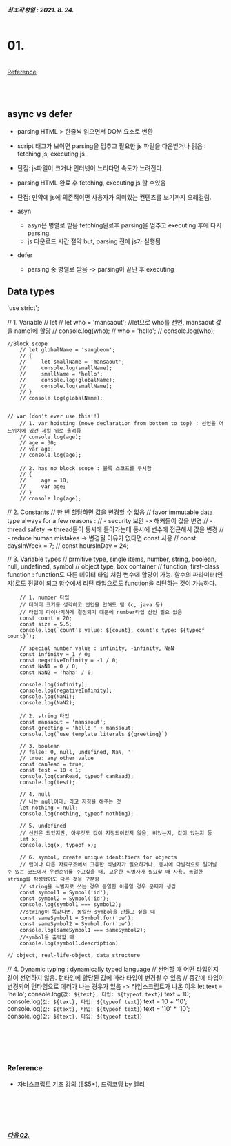 ##### 최초작성일 : 2021. 8. 24.<br><br>
# 01. 
[](#)  
[Reference](#reference)

<br><br>

## **async vs defer**
- parsing HTML > 한줄씩 읽으면서 DOM 요소로 변환
- script 태그가 보이면 parsing을 멈추고 필요한 js 파일을 다운받거나 읽음 : fetching js, executing js
- 단점: js파일이 크거나 인터넷이 느리다면 속도가 느려진다.
- parsing HTML 완료 후 fetching, executing js 할 수있음
- 단점: 만약에 js에 의존적이면 사용자가 의미있는 컨텐츠를 보기까지 오래걸림.

- asyn
  - asyn은 병렬로 받음 fetching완료후 parsing을 멈추고 executing 후에 다시 parsing.
  - js 다운로드 시간 졀약 but, parsing 전에 js가 실행됨

- defer
  - parsing 중 병렬로 받음 -> parsing이 끝난 후 executing


## Data types


'use strict';

// 1. Variable
    // let
    // let who = 'mansaout'; //let으로 who를 선언, mansaout 값을 name1에 할당
    // console.log(who);
    // who = 'hello';
    // console.log(who);

    //Block scope
        // let globalName = 'sangbeom';
        // {
        //     let smallName = 'mansaout';
        //     console.log(smallName);
        //     smallName = 'hello';
        //     console.log(globalName);
        //     console.log(smallName);
        // }
        // console.log(globalName);


    // var (don't ever use this!!)
        // 1. var hoisting (move declaration from bottom to top) : 선언을 어느위치에 있건 제일 위로 올려줌
        // console.log(age);
        // age = 30;
        // var age;
        // console.log(age);

        // 2. has no block scope : 블록 스코프를 무시함
        // {
        //     age = 10;
        //     var age;
        // }
        // console.log(age);

// 2. Constants
        // 한 번 할당하면 값을 변경할 수 없음
        // favor immutable data type always for a few reasons :
        // - security 보안 -> 해커들이 값을 변경
        // - thread safety -> thread들이 동시에 돌아가는데 동시에 변수에 접근해서 값을 변경
        // - reduce human mistakes -> 변경될 이유가 없다면 const 사용
        // const daysInWeek = 7;
        // const hoursInDay = 24;

// 3. Variable types
    // prmitive type, single items, number, string, boolean, null, undefined, symbol
    // object type, box container
    // function, first-class function : function도 다른 데이터 타입 처럼 변수에 할당이 가능. 함수의 파라미터(인자)로도 전달이 되고 함수에서 리턴 타입으로도 function을 리턴하는 것이 가능하다.

        // 1. number 타입
        // 데이터 크기를 생각하고 선언을 안해도 됌 (c, java 등)
        // 타입이 다이나믹하게 결정되기 떄문에 number타입 선언 필요 없음
        const count = 20;
        const size = 5.5;
        console.log(`count's value: ${count}, count's type: ${typeof count}`);

        // special number value : infinity, -infinity, NaN
        const infinity = 1 / 0;
        const negativeInfinity = -1 / 0;
        const NaN1 = 0 / 0;
        const NaN2 = 'haha' / 0;

        console.log(infinity);
        console.log(negativeInfinity);
        console.log(NaN1);
        console.log(NaN2);

        // 2. string 타입
        const mansaout = 'mansaout';
        const greeting = 'hello ' + mansaout;
        console.log(`use template literals ${greeting}`)

        // 3. boolean
        // false: 0, null, undefined, NaN, ''
        // true: any other value
        const canRead = true;
        const test = 10 < 1;
        console.log(canRead, typeof canRead);
        console.log(test);

        // 4. null
        // 너는 null이다. 라고 지정을 해주는 것
        let nothing = null;
        console.log(nothing, typeof nothing);

        // 5. undefined
        // 선언은 되었지만, 아무것도 값이 지정되어있지 않음, 비었는지, 값이 있는지 등
        let x;
        console.log(x, typeof x);

        // 6. symbol, create unique identifiers for objects
        // 맵이나 다른 자료구조에서 고유한 식별자가 필요하거나, 동시에 다발적으로 일어날 수 있는 코드에서 우선순위를 주고싶을 때, 고유한 식별자가 필요할 때 사용. 동일한 string를 작성했어도 다른 것을 구분함
        // string을 식별자로 쓰는 경우 동일한 이름일 경우 문제가 생김
        const symbol1 = Symbol('id');
        const symbol2 = Symbol('id');
        console.log(symbol1 === symbol2);
        //string이 똑같다면, 동일한 symbol을 만들고 싶을 때
        const sameSymbol1 = Symbol.for('pw');
        const sameSymbol2 = Symbol.for('pw');
        console.log(sameSymbol1 === sameSymbol2);
        //symbol을 출력할 때
        console.log(symbol1.description)

    // object, real-life-object, data structure

// 4. Dynamic typing : dynamically typed language
// 선언할 때 어떤 타입인지 같이 선언하지 않음. 런타임에 할당된 값에 따라 타입이 변경될 수 있음
// 중간에 타입이 변경되어 턴타임으로 에러가 나는 경우가 있음 -> 타입스크립트가 나온 이유
let text = 'hello';
console.log(`값: ${text}, 타입: ${typeof text}`)
text = 10;
console.log(`값: ${text}, 타입: ${typeof text}`)
text = 10 + '10';
console.log(`값: ${text}, 타입: ${typeof text}`)
text = '10' * '10';
console.log(`값: ${text}, 타입: ${typeof text}`)


<br><br>
---
### **Reference**
- [자바스크립트 기초 강의 (ES5+), 드림코딩 by 엘리](https://www.youtube.com/playlist?list=PLv2d7VI9OotTVOL4QmPfvJWPJvkmv6h-2)

<br><br>
---
##### [다음 02. ]()